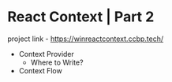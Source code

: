 # React Context | Part 2

project link - https://winreactcontext.ccbp.tech/

- Context Provider
  - Where to Write?
- Context Flow
